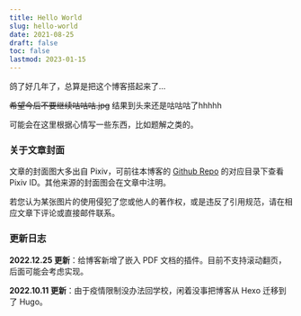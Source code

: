 ```yaml
---
title: Hello World
slug: hello-world
date: 2021-08-25
draft: false
toc: false
lastmod: 2023-01-15
---
```


鸽了好几年了，总算是把这个博客搭起来了…

~~希望今后不要继续咕咕咕.jpg~~ 结果到头来还是咕咕咕了hhhhh

可能会在这里根据心情写一些东西，比如题解之类的。

### 关于文章封面

文章的封面图大多出自 Pixiv，可前往本博客的 [Github Repo](https://github.com/MegaOwIer/MegaOwIer.github.io/tree/master/content/post) 的对应目录下查看 Pixiv ID。其他来源的封面图会在文章中注明。

若您认为某张图片的使用侵犯了您或他人的著作权，或是违反了引用规范，请在相应文章下评论或直接邮件联系。

### 更新日志

**2022.12.25 更新**：给博客新增了嵌入 PDF 文档的插件。目前不支持滚动翻页，后面可能会考虑实现。

**2022.10.11 更新**：由于疫情限制没办法回学校，闲着没事把博客从 Hexo 迁移到了 Hugo。
